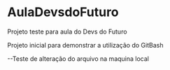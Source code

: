 # AulaDevsdoFuturo
Projeto teste para aula do Devs do Futuro


Projeto inicial para demonstrar a utilização do GitBash

--Teste de alteração do arquivo na maquina local
